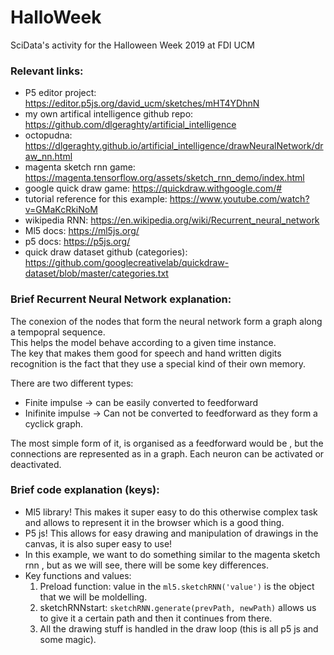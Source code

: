 # HalloWeek
SciData's activity for the Halloween Week 2019 at FDI UCM

### Relevant links:
* P5 editor project: https://editor.p5js.org/david_ucm/sketches/mHT4YDhnN
* my own artifical intelligence github repo: https://github.com/dlgeraghty/artificial_intelligence
* octopudna: https://dlgeraghty.github.io/artificial_intelligence/drawNeuralNetwork/draw_nn.html
* magenta sketch rnn game: https://magenta.tensorflow.org/assets/sketch_rnn_demo/index.html
* google quick draw game: https://quickdraw.withgoogle.com/#
* tutorial reference for this example: https://www.youtube.com/watch?v=GMaKcRkiNoM
* wikipedia RNN: https://en.wikipedia.org/wiki/Recurrent_neural_network
* Ml5 docs: https://ml5js.org/
* p5 docs: https://p5js.org/
* quick draw dataset github (categories): https://github.com/googlecreativelab/quickdraw-dataset/blob/master/categories.txt

### Brief Recurrent Neural Network explanation:

The conexion of the nodes that form the neural network form a graph along a tempopral sequence.  
This helps the model behave according to a given time instance.  
The key that makes them good for speech and hand written digits recognition is the fact that they use a special kind of their own memory.

There are two different types:
* Finite impulse -> can be easily converted to feedforward
* Inifinite impulse -> Can not be converted to feedforward as they form a cyclick graph.

The most simple form of it, is organised as a feedforward would be , but the connections are represented as in a graph. Each neuron can be activated or deactivated.  

### Brief code explanation (keys):

* Ml5 library! This makes it super easy to do this otherwise complex task and allows to represent it in the browser which is a good thing. 
* P5 js! This allows for easy drawing and manipulation of drawings in the canvas, it is also super easy to use!
* In this example, we want to do something similar to the magenta sketch rnn , but as we will see, there will be some key differences. 
* Key functions and values:
  1. Preload function: value in the ```ml5.sketchRNN('value')``` is the object that we will be moldelling.
  2. sketchRNNstart: ```sketchRNN.generate(prevPath, newPath)``` allows us to give it a certain path and then it continues from there.
  3. All the drawing stuff is handled in the draw loop (this is all p5 js and some magic).

